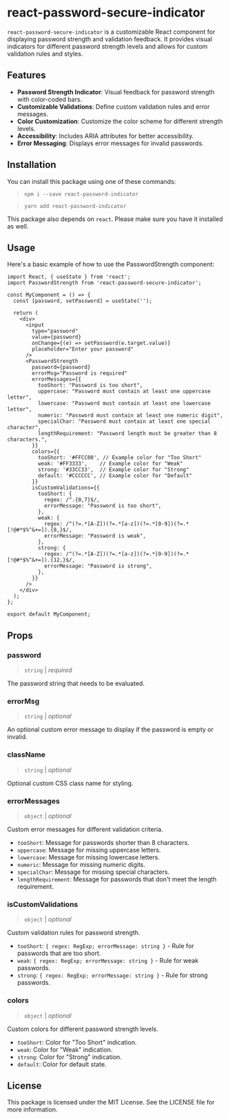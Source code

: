 # react-password-secure-indicator

`react-password-secure-indicator` is a customizable React component for displaying password strength and validation feedback. It provides visual indicators for different password strength levels and allows for custom validation rules and styles.

## Features

- **Password Strength Indicator**: Visual feedback for password strength with color-coded bars.
- **Customizable Validations**: Define custom validation rules and error messages.
- **Color Customization**: Customize the color scheme for different strength levels.
- **Accessibility**: Includes ARIA attributes for better accessibility.
- **Error Messaging**: Displays error messages for invalid passwords.

## Installation

You can install this package using one of these commands:
> `npm i --save react-password-indicator`

> `yarn add react-password-indicator`

This package also depends on `react`. Please make sure you have it installed as well.

## Usage

Here's a basic example of how to use the PasswordStrength component:

```
import React, { useState } from 'react';
import PasswordStrength from 'react-password-secure-indicator';

const MyComponent = () => {
  const [password, setPassword] = useState('');

  return (
    <div>
      <input
        type="password"
        value={password}
        onChange={(e) => setPassword(e.target.value)}
        placeholder="Enter your password"
      />
      <PasswordStrength
        password={password}
        errorMsg="Password is required"
        errorMessages={{
          tooShort: "Password is too short",
          uppercase: "Password must contain at least one uppercase letter",
          lowercase: "Password must contain at least one lowercase letter",
          numeric: "Password must contain at least one numeric digit",
          specialChar: "Password must contain at least one special character",
          lengthRequirement: "Password length must be greater than 8 characters.",
        }}
        colors={{
          tooShort: '#FFCC00', // Example color for "Too Short"
          weak: '#FF3333',    // Example color for "Weak"
          strong: '#33CC33',  // Example color for "Strong"
          default: '#CCCCCC', // Example color for "Default"
        }}
        isCustomValidations={{
          tooShort: {
            regex: /^.{0,7}$/,
            errorMessage: "Password is too short",
          },
          weak: {
            regex: /^(?=.*[A-Z])(?=.*[a-z])(?=.*[0-9])(?=.*[!@#*$%^&+=]).{8,}$/,
            errorMessage: "Password is weak",
          },
          strong: {
            regex: /^(?=.*[A-Z])(?=.*[a-z])(?=.*[0-9])(?=.*[!@#*$%^&+=]).{12,}$/,
            errorMessage: "Password is strong",
          },
        }}
      />
    </div>
  );
};

export default MyComponent;
```

## Props

### password
> `string` | _required_

The password string that needs to be evaluated.

### errorMsg
> `string` | _optional_

An optional custom error message to display if the password is empty or invalid.

### className
> `string` | _optional_

Optional custom CSS class name for styling.

### errorMessages
> `object` | _optional_

Custom error messages for different validation criteria.
- `tooShort`: Message for passwords shorter than 8 characters.
- `uppercase`: Message for missing uppercase letters.
- `lowercase`: Message for missing lowercase letters.
- `numeric`: Message for missing numeric digits.
- `specialChar`: Message for missing special characters.
- `lengthRequirement`: Message for passwords that don't meet the length requirement.

### isCustomValidations
> `object` | _optional_

Custom validation rules for password strength.
- `tooShort`: `{ regex: RegExp; errorMessage: string }` - Rule for passwords that are too short.
- `weak`: `{ regex: RegExp; errorMessage: string }` - Rule for weak passwords.
- `strong`: `{ regex: RegExp; errorMessage: string }` - Rule for strong passwords.

### colors
> `object` | _optional_

Custom colors for different password strength levels.
- `tooShort`: Color for "Too Short" indication.
- `weak`: Color for "Weak" indication.
- `strong`: Color for "Strong" indication.
- `default`: Color for default state.

## License

This package is licensed under the MIT License. See the LICENSE file for more information.